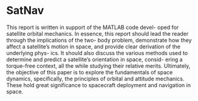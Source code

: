 # SatNav

This report is written in support of the MATLAB code devel-
oped for satellite orbital mechanics. In essence, this report
should lead the reader through the implications of the two-
body problem, demonstrate how they affect a satellite’s motion
in space, and provide clear derivation of the underlying phys-
ics. It should also discuss the various methods used to
determine and predict a satellite’s orientation in space, consid-
ering a torque-free context, all the while studying their relative
merits. Ultimately, the objective of this paper is to explore the
fundamentals of space dynamics, specifically, the principles of
orbital and attitude mechanics. These hold great significance
to spacecraft deployment and navigation in space.
